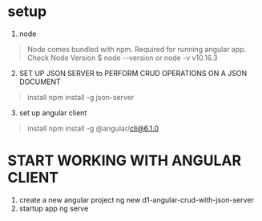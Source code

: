 # setup
1. node
> Node comes bundled with npm. 
> Required for running angular app.
Check Node Version
$ node --version or node -v
v10.16.3

2. SET UP JSON SERVER to PERFORM CRUD OPERATIONS ON A JSON DOCUMENT
>install
npm install -g json-server

3. set up angular client
>install
npm install -g @angular/cli@6.1.0

# START WORKING WITH ANGULAR CLIENT
1. create a new angular project
ng new d1-angular-crud-with-json-server
2. startup app
ng serve